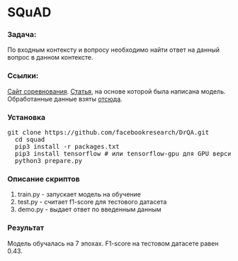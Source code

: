 # SQuAD
### Задача:
  По входным контексту и вопросу необходимо найти ответ на данный вопрос в данном контексте.

### Ссылки:
  [Сайт соревнования](https://rajpurkar.github.io/SQuAD-explorer/).
  [Статья](https://arxiv.org/pdf/1704.00051.pdf), на основе которой была написана модель.
  Обработанные данные взяты [отсюда](https://github.com/facebookresearch/DrQA).

### Установка
  <pre>git clone https://github.com/facebookresearch/DrQA.git
  cd squad
  pip3 install -r packages.txt
  pip3 install tensorflow # или tensorflow-gpu для GPU версии
  python3 prepare.py</pre>

### Описание скриптов
  1. train.py - запускает модель на обучение
  2. test.py - считает f1-score для тестового датасета
  3. demo.py - выдает ответ по введенным данным

### Результат
  Модель обучалась на 7 эпохах.
  F1-score на тестовом датасете равен 0.43.
